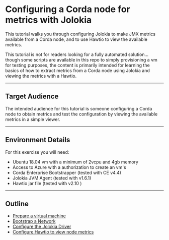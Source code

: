 # Configuring a Corda node for metrics with Jolokia  
This tutorial walks you through configuring Jolokia to make JMX metrics available from a Corda node, and to use Hawtio to view the available metrics.


This tutorial is not for readers looking for a fully automated solution... though some scripts are available in this repo to simply provisioning a vm for testing purposes, the content is primarily intended for learning the basics of how to extract metrics from a Corda node using Jolokia and viewing the metrics with a Hawtio.

---

## Target Audience
The intended audience for this tutorial is someone configuring a Corda node to obtain metrics and test the configuration by viewing the available metrics in a simple viewer. 


---
## Environment Details
For this exercise you will need:
- Ubuntu 18.04 vm with a minimum of 2vcpu and 4gb memory
- Access to Azure with a authorization to create an vm's
- Corda Enterprise Bootstrapper (tested with CE v4.4)
- Jolokia JVM Agent (tested with v1.6.1)
- Hawtio jar file (tested with v2.10 )

---
## Outline

- [Prepare a virtual machine](./docs/01-provision-vm.md)
- [Bootstrap a Network](./docs/02-bootstrap-a-network.md)
- [Configure the Jolokia Driver](./docs/03-configure-jolokia.md)
- [Configure Hawtio to view node metrics](./docs/04-configure-hawtio.md)






